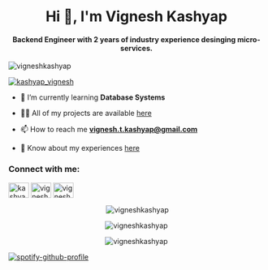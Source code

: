 <h1 align="center">Hi 👋, I'm Vignesh Kashyap</h1>
<h4 align="center">Backend Engineer with 2 years of industry experience desinging micro-services.</h4>

<p align="left"> <img src="https://komarev.com/ghpvc/?username=vigneshkashyap&label=Profile%20views&color=0e75b6&style=flat" alt="vigneshkashyap" /> </p>

<p align="left"> <a href="https://twitter.com/kashyap_vignesh" target="blank"><img src="https://img.shields.io/twitter/follow/kashyap_vignesh?logo=twitter&style=for-the-badge" alt="kashyap_vignesh" /></a> </p>

<!-- - 🔭 I’m currently working on **** -->

- 🌱 I’m currently learning **Database Systems**

- 👨‍💻 All of my projects are available [here](https://vigneshkashyap.github.io/)

- 📫 How to reach me **vignesh.t.kashyap@gmail.com**

- 📄 Know about my experiences [here](https://drive.google.com/file/d/13ecHiRjGFfEzOrnexwJWSJOY04HJZEhj/view?usp=sharing)

<h3 align="left">Connect with me:</h3>
<p align="left">
<a href="https://twitter.com/kashyap_vignesh" target="blank"><img align="center" src="https://raw.githubusercontent.com/rahuldkjain/github-profile-readme-generator/master/src/images/icons/Social/twitter.svg" alt="kashyap_vignesh" height="30" width="40" /></a>
<a href="https://linkedin.com/in/vigneshkashyap" target="blank"><img align="center" src="https://raw.githubusercontent.com/rahuldkjain/github-profile-readme-generator/master/src/images/icons/Social/linked-in-alt.svg" alt="vigneshkashyap" height="30" width="40" /></a>
<a href="https://www.leetcode.com/vigneshkashyap" target="blank"><img align="center" src="https://raw.githubusercontent.com/rahuldkjain/github-profile-readme-generator/master/src/images/icons/Social/leet-code.svg" alt="vigneshkashyap" height="30" width="40" /></a>
</p>

<!-- <p><img align="left" src="https://github-readme-stats.vercel.app/api/top-langs?username=vigneshkashyap&show_icons=true&locale=en&layout=compact" alt="vigneshkashyap" /></p> -->

<p align="center">&nbsp;<img align="center" src="https://github-readme-stats.vercel.app/api?username=vigneshkashyap&show_icons=true&locale=en&theme=radical" alt="vigneshkashyap" /></p>

<p align="center"><img align="center" src="https://github-readme-streak-stats.herokuapp.com/?user=vigneshkashyap&theme=dark" alt="vigneshkashyap" /></p>
<p align="center"><img align="center" src="https://github-contributor-stats.vercel.app/api?username=vigneshkashyap&limit=5&theme=tokyonight&combine_all_yearly_contributions=true" alt="vigneshkashyap" /></p>

[![spotify-github-profile](https://spotify-github-profile.vercel.app/api/view?uid=vigneshkashyap&cover_image=true&theme=compact&show_offline=true&background_color=0F111A&interchange=false)](https://spotify-github-profile.vercel.app/api/view?uid=vigneshkashyap&redirect=true)
